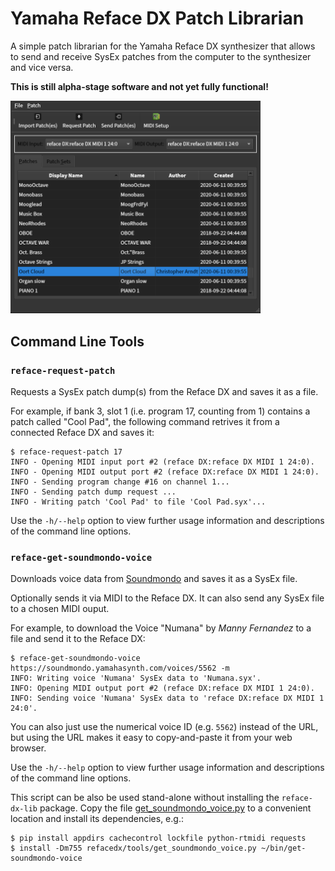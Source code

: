 Yamaha Reface DX Patch Librarian
================================

A simple patch librarian for the Yamaha Reface DX synthesizer that allows to send and receive
SysEx patches from the computer to the synthesizer and vice versa.

**This is still alpha-stage software and not yet fully functional!**

<img alt="Screenshot" src="screenshot.png" title="Screenshot of main window" width="400" />


## Command Line Tools


### `reface-request-patch`

Requests a SysEx patch dump(s) from the Reface DX and saves it as a file.

For example, if bank 3, slot 1 (i.e. program 17, counting from 1) contains a
patch called "Cool Pad", the following command retrives it from a
connected Reface DX and saves it:

```console
$ reface-request-patch 17
INFO - Opening MIDI input port #2 (reface DX:reface DX MIDI 1 24:0).
INFO - Opening MIDI output port #2 (reface DX:reface DX MIDI 1 24:0).
INFO - Sending program change #16 on channel 1...
INFO - Sending patch dump request ...
INFO - Writing patch 'Cool Pad' to file 'Cool Pad.syx'...
```

Use the `-h/--help` option to view further usage information and descriptions
of the command line options.


### `reface-get-soundmondo-voice`

Downloads voice data from [Soundmondo] and saves it as a SysEx file.

Optionally sends it via MIDI to the Reface DX. It can also send any SysEx file
to a chosen MIDI ouput.

For example, to download the Voice "Numana" by *Manny Fernandez* to a file
and send it to the Reface DX:

```console
$ reface-get-soundmondo-voice https://soundmondo.yamahasynth.com/voices/5562 -m
INFO: Writing voice 'Numana' SysEx data to 'Numana.syx'.
INFO: Opening MIDI output port #2 (reface DX:reface DX MIDI 1 24:0).
INFO: Sending voice 'Numana' SysEx data to 'reface DX:reface DX MIDI 1 24:0'.
```

You can also just use the numerical voice ID (e.g. `5562`) instead of the URL,
but using the URL makes it easy to copy-and-paste it from your web browser.

Use the `-h/--help` option to view further usage information and descriptions
of the command line options.

This script can be also be used stand-alone without installing the
`reface-dx-lib` package. Copy the file [get_soundmondo_voice.py] to a
convenient location and install its dependencies, e.g.:

```console
$ pip install appdirs cachecontrol lockfile python-rtmidi requests
$ install -Dm755 refacedx/tools/get_soundmondo_voice.py ~/bin/get-soundmondo-voice
```

[Soundmondo]: https://soundmondo.yamahasynth.com
[get_soundmondo_voice.py]: ./refacedx/tools/get_soundmondo_voice.py
